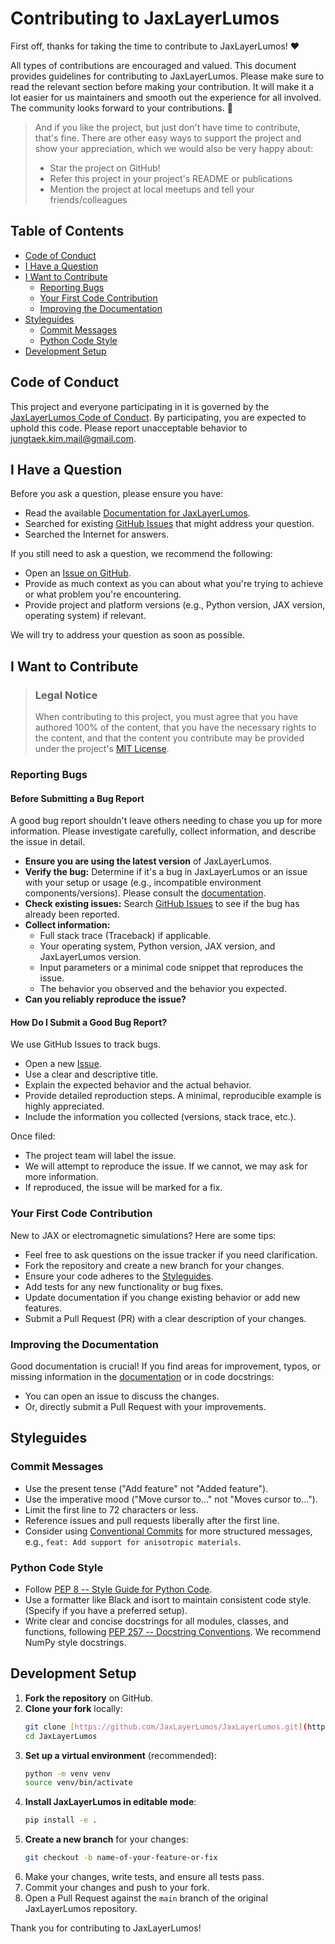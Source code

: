 # Contributing to JaxLayerLumos

First off, thanks for taking the time to contribute to JaxLayerLumos! ❤️

All types of contributions are encouraged and valued. This document provides guidelines for contributing to JaxLayerLumos. Please make sure to read the relevant section before making your contribution. It will make it a lot easier for us maintainers and smooth out the experience for all involved. The community looks forward to your contributions. 🎉

> And if you like the project, but just don't have time to contribute, that's fine. There are other easy ways to support the project and show your appreciation, which we would also be very happy about:
> - Star the project on GitHub!
> - Refer this project in your project's README or publications
> - Mention the project at local meetups and tell your friends/colleagues

## Table of Contents

- [Code of Conduct](#code-of-conduct)
- [I Have a Question](#i-have-a-question)
- [I Want to Contribute](#i-want-to-contribute)
  - [Reporting Bugs](#reporting-bugs)
  - [Your First Code Contribution](#your-first-code-contribution)
  - [Improving the Documentation](#improving-the-documentation)
- [Styleguides](#styleguides)
  - [Commit Messages](#commit-messages)
  - [Python Code Style](#python-code-style)
- [Development Setup](#development-setup)

## Code of Conduct

This project and everyone participating in it is governed by the [JaxLayerLumos Code of Conduct](CODE_OF_CONDUCT.md). By participating, you are expected to uphold this code. Please report unacceptable behavior to [jungtaek.kim.mail@gmail.com](mailto:jungtaek.kim.mail@gmail.com).

## I Have a Question

Before you ask a question, please ensure you have:
- Read the available [Documentation for JaxLayerLumos](https://jaxlayerlumos.readthedocs.io).
- Searched for existing [GitHub Issues](https://github.com/JaxLayerLumos/JaxLayerLumos/issues) that might address your question.
- Searched the Internet for answers.

If you still need to ask a question, we recommend the following:
- Open an [Issue on GitHub](https://github.com/JaxLayerLumos/JaxLayerLumos/issues/new).
- Provide as much context as you can about what you're trying to achieve or what problem you're encountering.
- Provide project and platform versions (e.g., Python version, JAX version, operating system) if relevant.

We will try to address your question as soon as possible.

## I Want to Contribute

> ### Legal Notice
> When contributing to this project, you must agree that you have authored 100% of the content, that you have the necessary rights to the content, and that the content you contribute may be provided under the project's [MIT License](LICENSE).

### Reporting Bugs

#### Before Submitting a Bug Report

A good bug report shouldn't leave others needing to chase you up for more information. Please investigate carefully, collect information, and describe the issue in detail.

- **Ensure you are using the latest version** of JaxLayerLumos.
- **Verify the bug:** Determine if it's a bug in JaxLayerLumos or an issue with your setup or usage (e.g., incompatible environment components/versions). Please consult the [documentation](https://jaxlayerlumos.readthedocs.io).
- **Check existing issues:** Search [GitHub Issues](https://github.com/JaxLayerLumos/JaxLayerLumos/issues) to see if the bug has already been reported.
- **Collect information:**
    - Full stack trace (Traceback) if applicable.
    - Your operating system, Python version, JAX version, and JaxLayerLumos version.
    - Input parameters or a minimal code snippet that reproduces the issue.
    - The behavior you observed and the behavior you expected.
- **Can you reliably reproduce the issue?**

#### How Do I Submit a Good Bug Report?

We use GitHub Issues to track bugs.

- Open a new [Issue](https://github.com/JaxLayerLumos/JaxLayerLumos/issues/new).
- Use a clear and descriptive title.
- Explain the expected behavior and the actual behavior.
- Provide detailed reproduction steps. A minimal, reproducible example is highly appreciated.
- Include the information you collected (versions, stack trace, etc.).

Once filed:
- The project team will label the issue.
- We will attempt to reproduce the issue. If we cannot, we may ask for more information.
- If reproduced, the issue will be marked for a fix.

### Your First Code Contribution

New to JAX or electromagnetic simulations? Here are some tips:
- Feel free to ask questions on the issue tracker if you need clarification.
- Fork the repository and create a new branch for your changes.
- Ensure your code adheres to the [Styleguides](#styleguides).
- Add tests for any new functionality or bug fixes.
- Update documentation if you change existing behavior or add new features.
- Submit a Pull Request (PR) with a clear description of your changes.

### Improving the Documentation

Good documentation is crucial! If you find areas for improvement, typos, or missing information in the [documentation](https://jaxlayerlumos.readthedocs.io) or in code docstrings:
- You can open an issue to discuss the changes.
- Or, directly submit a Pull Request with your improvements.

## Styleguides

### Commit Messages

- Use the present tense ("Add feature" not "Added feature").
- Use the imperative mood ("Move cursor to..." not "Moves cursor to...").
- Limit the first line to 72 characters or less.
- Reference issues and pull requests liberally after the first line.
- Consider using [Conventional Commits](https://www.conventionalcommits.org/) for more structured messages, e.g., `feat: Add support for anisotropic materials`.

### Python Code Style

- Follow [PEP 8 -- Style Guide for Python Code](https://www.python.org/dev/peps/pep-0008/).
- Use a formatter like Black and isort to maintain consistent code style. (Specify if you have a preferred setup).
- Write clear and concise docstrings for all modules, classes, and functions, following [PEP 257 -- Docstring Conventions](https://www.python.org/dev/peps/pep-0257/). We recommend NumPy style docstrings.

## Development Setup

1.  **Fork the repository** on GitHub.
2.  **Clone your fork** locally:
    ```bash
    git clone [https://github.com/JaxLayerLumos/JaxLayerLumos.git](https://github.com/JaxLayerLumos/JaxLayerLumos.git)
    cd JaxLayerLumos
    ```
3.  **Set up a virtual environment** (recommended):
    ```bash
    python -m venv venv
    source venv/bin/activate
    ```
4.  **Install JaxLayerLumos in editable mode**:
    ```bash
    pip install -e .
    ```
5.  **Create a new branch** for your changes:
    ```bash
    git checkout -b name-of-your-feature-or-fix
    ```
6.  Make your changes, write tests, and ensure all tests pass.
7.  Commit your changes and push to your fork.
8.  Open a Pull Request against the `main` branch of the original JaxLayerLumos repository.

Thank you for contributing to JaxLayerLumos!
